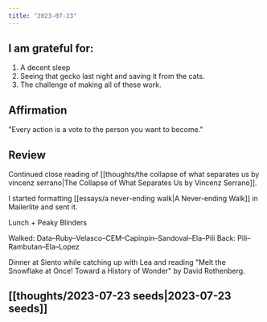 ```yaml
---
title: "2023-07-23"
---
```

## I am grateful for:
1. A decent sleep
2. Seeing that gecko last night and saving it from the cats.
3. The challenge of making all of these work.

## Affirmation

"Every action is a vote to the person you want to become."

## Review

Continued close reading of [[thoughts/the collapse of what separates us by vincenz serrano|The Collapse of What Separates Us by Vincenz Serrano]].

I started formatting [[essays/a never-ending walk|A Never-ending Walk]] in Mailerlite and sent it.

Lunch + Peaky Blinders

Walked: Data–Ruby–Velasco–CEM–Capinpin–Sandoval–Ela–Pili
Back: Pili–Rambutan–Ela–Lopez

Dinner at Siento while catching up with Lea and reading "Melt the Snowflake at Once! Toward a History of Wonder" by David Rothenberg.

## [[thoughts/2023-07-23 seeds|2023-07-23 seeds]]